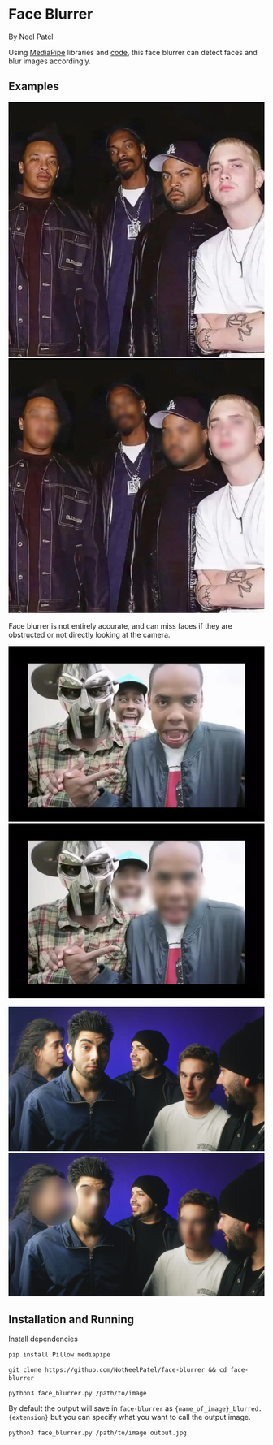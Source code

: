 # Face Blurrer
By Neel Patel

Using [MediaPipe](https://developers.google.com/mediapipe/solutions/vision/face_detector) libraries and [code](https://github.com/googlesamples/mediapipe/blob/main/examples/face_detector/python/face_detector.ipynb), this face blurrer can detect faces and blur images accordingly.

## Examples
![example image](./examples/example_0.jpg)
![example blurred image](./examples/example_0_blurred.jpg)

Face blurrer is not entirely accurate, and can miss faces if they are obstructed or not directly looking at the camera.

![example image](./examples/example_1.jpg)
![example blurred image](./examples/example_1_blurred.jpg)

![example image](./examples/example_2.jpg)
![example blurred image](./examples/example_2_blurred.jpg)

## Installation and Running
Install dependencies
```
pip install Pillow mediapipe
```
```
git clone https://github.com/NotNeelPatel/face-blurrer && cd face-blurrer
```
```
python3 face_blurrer.py /path/to/image
```
By default the output will save in `face-blurrer` as `{name_of_image}_blurred.{extension}` but you can specify what you want to call the output image.
```
python3 face_blurrer.py /path/to/image output.jpg
```




